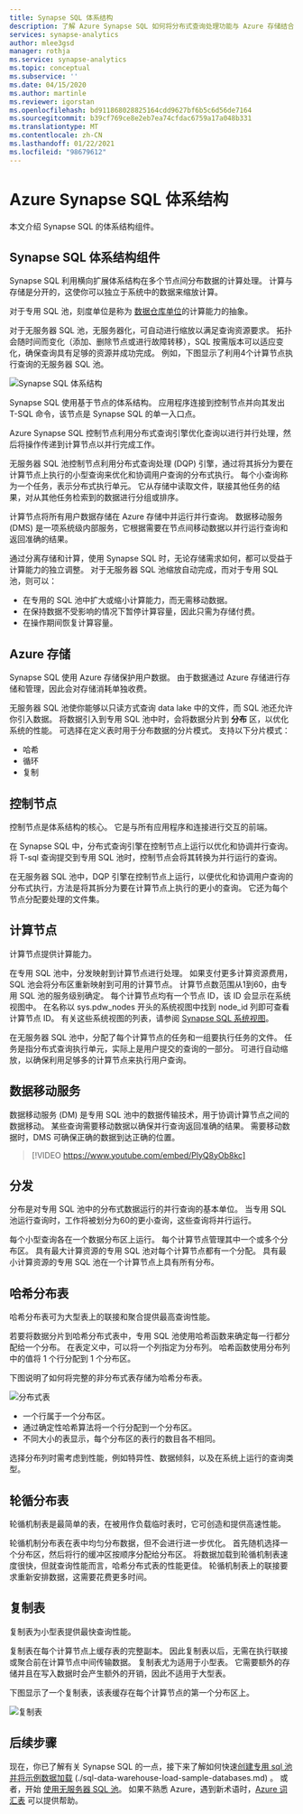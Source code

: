 ```yaml
---
title: Synapse SQL 体系结构
description: 了解 Azure Synapse SQL 如何将分布式查询处理功能与 Azure 存储结合起来，实现高性能和可伸缩性。
services: synapse-analytics
author: mlee3gsd
manager: rothja
ms.service: synapse-analytics
ms.topic: conceptual
ms.subservice: ''
ms.date: 04/15/2020
ms.author: martinle
ms.reviewer: igorstan
ms.openlocfilehash: bd911868028825164cdd9627bf6b5c6d56de7164
ms.sourcegitcommit: b39cf769ce8e2eb7ea74cfdac6759a17a048b331
ms.translationtype: MT
ms.contentlocale: zh-CN
ms.lasthandoff: 01/22/2021
ms.locfileid: "98679612"
---
```

# <a name="azure-synapse-sql-architecture"></a>Azure Synapse SQL 体系结构 

本文介绍 Synapse SQL 的体系结构组件。

## <a name="synapse-sql-architecture-components"></a>Synapse SQL 体系结构组件

Synapse SQL 利用横向扩展体系结构在多个节点间分布数据的计算处理。 计算与存储是分开的，这使你可以独立于系统中的数据来缩放计算。 

对于专用 SQL 池，刻度单位是称为 [数据仓库单位](resource-consumption-models.md)的计算能力的抽象。 

对于无服务器 SQL 池，无服务器化，可自动进行缩放以满足查询资源要求。 拓扑会随时间而变化（添加、删除节点或进行故障转移），SQL 按需版本可以适应变化，确保查询具有足够的资源并成功完成。 例如，下图显示了利用4个计算节点执行查询的无服务器 SQL 池。

![Synapse SQL 体系结构](./media//overview-architecture/sql-architecture.png)

Synapse SQL 使用基于节点的体系结构。 应用程序连接到控制节点并向其发出 T-SQL 命令，该节点是 Synapse SQL 的单一入口点。 

Azure Synapse SQL 控制节点利用分布式查询引擎优化查询以进行并行处理，然后将操作传递到计算节点以并行完成工作。 

无服务器 SQL 池控制节点利用分布式查询处理 (DQP) 引擎，通过将其拆分为要在计算节点上执行的小型查询来优化和协调用户查询的分布式执行。 每个小查询称为一个任务，表示分布式执行单元。 它从存储中读取文件，联接其他任务的结果，对从其他任务检索到的数据进行分组或排序。 

计算节点将所有用户数据存储在 Azure 存储中并运行并行查询。 数据移动服务 (DMS) 是一项系统级内部服务，它根据需要在节点间移动数据以并行运行查询和返回准确的结果。 

通过分离存储和计算，使用 Synapse SQL 时，无论存储需求如何，都可以受益于计算能力的独立调整。 对于无服务器 SQL 池缩放自动完成，而对于专用 SQL 池，则可以：

* 在专用的 SQL 池中扩大或缩小计算能力，而无需移动数据。
* 在保持数据不受影响的情况下暂停计算容量，因此只需为存储付费。
* 在操作期间恢复计算容量。

## <a name="azure-storage"></a>Azure 存储

Synapse SQL 使用 Azure 存储保护用户数据。 由于数据通过 Azure 存储进行存储和管理，因此会对存储消耗单独收费。 

无服务器 SQL 池使你能够以只读方式查询 data lake 中的文件，而 SQL 池还允许你引入数据。 将数据引入到专用 SQL 池中时，会将数据分片到 **分布** 区，以优化系统的性能。 可选择在定义表时用于分布数据的分片模式。 支持以下分片模式：

* 哈希
* 循环
* 复制

## <a name="control-node"></a>控制节点

控制节点是体系结构的核心。 它是与所有应用程序和连接进行交互的前端。 

在 Synapse SQL 中，分布式查询引擎在控制节点上运行以优化和协调并行查询。 将 T-sql 查询提交到专用 SQL 池时，控制节点会将其转换为并行运行的查询。

在无服务器 SQL 池中，DQP 引擎在控制节点上运行，以便优化和协调用户查询的分布式执行，方法是将其拆分为要在计算节点上执行的更小的查询。 它还为每个节点分配要处理的文件集。

## <a name="compute-nodes"></a>计算节点

计算节点提供计算能力。 

在专用 SQL 池中，分发映射到计算节点进行处理。 如果支付更多计算资源费用，SQL 池会将分布区重新映射到可用的计算节点。 计算节点数范围从1到60，由专用 SQL 池的服务级别确定。 每个计算节点均有一个节点 ID，该 ID 会显示在系统视图中。 在名称以 sys.pdw_nodes 开头的系统视图中找到 node_id 列即可查看计算节点 ID。 有关这些系统视图的列表，请参阅 [Synapse SQL 系统视图](/sql/relational-databases/system-catalog-views/sql-data-warehouse-and-parallel-data-warehouse-catalog-views?view=azure-sqldw-latest&preserve-view=true)。

在无服务器 SQL 池中，分配了每个计算节点的任务和一组要执行任务的文件。 任务是指分布式查询执行单元，实际上是用户提交的查询的一部分。 可进行自动缩放，以确保利用足够多的计算节点来执行用户查询。

## <a name="data-movement-service"></a>数据移动服务

数据移动服务 (DM) 是专用 SQL 池中的数据传输技术，用于协调计算节点之间的数据移动。 某些查询需要移动数据以确保并行查询返回准确的结果。 需要移动数据时，DMS 可确保正确的数据到达正确的位置。

> [!VIDEO https://www.youtube.com/embed/PlyQ8yOb8kc]

## <a name="distributions"></a>分发

分布是对专用 SQL 池中的分布式数据运行的并行查询的基本单位。 当专用 SQL 池运行查询时，工作将被划分为60的更小查询，这些查询将并行运行。 

每个小型查询各在一个数据分布区上运行。 每个计算节点管理其中一个或多个分布区。 具有最大计算资源的专用 SQL 池对每个计算节点都有一个分配。 具有最小计算资源的专用 SQL 池在一个计算节点上具有所有分布。 

## <a name="hash-distributed-tables"></a>哈希分布表
哈希分布表可为大型表上的联接和聚合提供最高查询性能。 

若要将数据分片到哈希分布式表中，专用 SQL 池使用哈希函数来确定每一行都分配给一个分布。 在表定义中，可以将一个列指定为分布列。 哈希函数使用分布列中的值将 1 个行分配到 1 个分布区。

下图说明了如何将完整的非分布式表存储为哈希分布表。 

![分布式表](media//overview-architecture/hash-distributed-table.png "分布式表") 

* 一个行属于一个分布区。 
* 通过确定性哈希算法将一个行分配到一个分布区。 
* 不同大小的表显示，每个分布区的表行的数目各不相同。

选择分布列时需考虑到性能，例如特异性、数据倾斜，以及在系统上运行的查询类型。

## <a name="round-robin-distributed-tables"></a>轮循分布表

轮循机制表是最简单的表，在被用作负载临时表时，它可创造和提供高速性能。

轮循机制分布表在表中均匀分布数据，但不会进行进一步优化。 首先随机选择一个分布区，然后将行的缓冲区按顺序分配给分布区。 将数据加载到轮循机制表速度很快，但就查询性能而言，哈希分布式表的性能更佳。 轮循机制表上的联接要求重新安排数据，这需要花费更多时间。

## <a name="replicated-tables"></a>复制表
复制表为小型表提供最快查询性能。

复制表在每个计算节点上缓存表的完整副本。 因此复制表以后，无需在执行联接或聚合前在计算节点中间传输数据。 复制表尤为适用于小型表。 它需要额外的存储并且在写入数据时会产生额外的开销，因此不适用于大型表。 

下图显示了一个复制表，该表缓存在每个计算节点的第一个分布区上。 

![复制表](media/overview-architecture/replicated-table.png "复制表") 

## <a name="next-steps"></a>后续步骤

现在，你已了解有关 Synapse SQL 的一点，接下来了解如何快速[创建专用 sql 池并将](../quickstart-create-sql-pool-portal.md)[示例数据加载](../sql-data-warehouse/sql-data-warehouse-load-from-azure-blob-storage-with-polybase.md) (./sql-data-warehouse-load-sample-databases.md) 。 或者，开始 [使用无服务器 SQL 池](../quickstart-sql-on-demand.md)。 如果不熟悉 Azure，遇到新术语时，[Azure 词汇表](../../azure-glossary-cloud-terminology.md) 可以提供帮助。 
